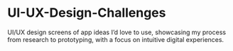 # UI-UX-Design-Challenges
UI/UX design screens of app ideas I’d love to use, showcasing my process from research to prototyping, with a focus on intuitive digital experiences.
